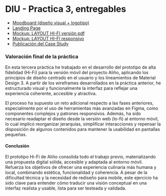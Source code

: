 # DIU - Practica 3, entregables

- [Moodboard (diseño visual + logotipo)](Moodboard.png)   
- [Landing Page](LandingPage.png)
- [Mockup: LAYOUT HI-FI versión pdf](Layout.pdf)
- [Mockup: LAYOUT HI-FI responsivo](https://www.figma.com/proto/S7slxbfggiDGoF8RZyuARQ/Hi-FI_P3?node-id=2040-1717&t=iAso2nof1AHcZrq8-1)
- [Publicación del Case Study](https://github.com/agd03/DIU_Practicas/tree/master)

### Valoración final de la práctica

En esta tercera práctica he trabajado en el desarrollo del prototipo de alta fidelidad (Hi-Fi) para la versión móvil del proyecto Aliño, aplicando los principios de diseño centrado en el usuario y los lineamientos de Material Design 3. A partir de los wireframes desarrollados en la práctica anterior, he estructurado visual y funcionalmente la interfaz para reflejar una experiencia coherente, accesible y atractiva.

El proceso ha supuesto un reto adicional respecto a las fases anteriores, especialmente por el uso de herramientas más avanzadas en Figma, como componentes complejos y patrones responsivos. Además, ha sido necesario readaptar el diseño desde la versión web (lo-fi) al entorno móvil, lo cual implicó reorganizar jerarquías, simplificar interacciones y repensar la disposición de algunos contenidos para mantener la usabilidad en pantallas pequeñas.

#### Conclusión

El prototipo Hi-Fi de Aliño consolida todo el trabajo previo, materializando una propuesta digital sólida, accesible y adaptada al entorno móvil. Refuerza los objetivos de ofrecer una experiencia culinaria más humana y local, combinando estética, funcionalidad y coherencia. A pesar de la dificultad técnica y la necesidad de rediseño para mobile, este ejercicio ha sido clave para entender cómo traducir una visión conceptual en una interfaz realista y usable, lista para ser testeada y validada.
